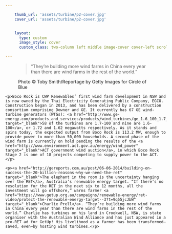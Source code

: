 ```yaml
---

    thumb_url: 'assets/turbine/p2-cover.jpg'
    cover_url: 'assets/turbine/p2-cover.jpg'


    layout:
      type: custom
      image_style: cover
      custom_class: two-column left middle image-cover cover-left scroll

---
```


<figure class="cover-area cover" style="background-image: url({{ cover.thumb_url }})">
  <div class="container">
    <blockquote>
      “They’re building more wind farms in China every year than there are wind farms in the rest of the world.”
    </blockquote>
  </div>
  <figcaption>
    Photo © Toby Smith/Reportage by Getty Images for Circle of Blue
  </figcaption>
  <a href='geo:41.7584225,84.9442746?label=XINJIANG' class='show-map'></a>
</figure>

<div class="content">
  <div class="body">

    <p>Boco Rock is CWP Renewables’ first wind farm development in NSW and is now owned by the Thai Electricity Generating Public Company, EGCO. Construction began in 2013, and has been delivered by a construction consortium comprising Downer and GE. It currently has 67 GE wind-turbine generators (WTGs): <a href="http://www.ge-energy.com/products_and_services/products/wind_turbines/ge_1.6_100_1.7_100_wind_turbine.jsp" target="_blank">58 of the turbines are 1.7-100 and nine are 1.6-100</a>, or 1.72 and 1.62 megawatts respectively. As it stands and spins today, the expected output from Boco Rock is 113.2 MW, enough to provide power to more than 50,000 households. A second phase of the wind farm is currently on hold pending the results of the <a href="http://www.environment.act.gov.au/energy/wind_power" target="_blank">ACT government wind auction</a>, in which Boco Rock Stage 2 is one of 18 projects competing to supply power to the ACT.</p>

    <p><a href="http://gereports.com.au/post/06-06-2014/building-on-success-the-20-billion-reasons-why-we-need-the-ret" target="_blank">The elephant in the room is the uncertainty hanging over the RET</a>, Australia’s renewable energy target. “If there’s no resolution for the RET in the next six to 12 months, all the investment will go offshore,” warns farmer <a href="https://www.getup.org.au/campaigns/renewable-energy/ret-video/protect-the-renewable-energy-target--3?t=9q55jcJbW" target="_blank">Charlie Prell</a>. “They’re building more wind farms in China every year than there are wind farms in the rest of the world.” Charlie has turbines on his land in Crookwell, NSW, is state organiser with the Australian Wind Alliance and has just appeared in a pro-RET ad for GetUp! His livelihood as a farmer has been transformed—saved, even—by hosting wind turbines.</p>
  </div>
</div>
